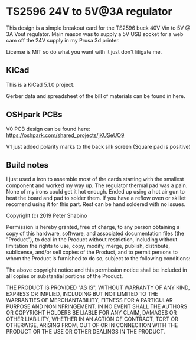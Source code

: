 # TS2596 24V to 5V@3A regulator
This design is a simple breakout card for the TS2596 buck 40V Vin to 5V @ 3A Vout regulator. 
Main reason was to supply a 5V USB socket for a web cam off the 24V supply in my Prusa 3d printer. 

License is MIT so do what you want with it just don't litigate me. 

## KiCad
This is a KiCad 5.1.0 project. 

Gerber data and spreadsheet of the bill of materials can be found in here. 


## OSHpark PCBs
V0 PCB design can be found here:
https://oshpark.com/shared_projects/jKUSeUO9

V1 just added polarity marks to the back silk screen (Square pad is positive) 


## Build notes
I just used a iron to assemble most of the cards starting with the smallest component and worked my way up. 
The regulator thermal pad was a pain. None of my irons could get it hot enough. Ended up using a hot air gun to heat the board and pad to solder them. 
If you have a reflow oven or skillet recomend using it for this part. Rest can be hand soldered with no issues. 


Copyright (c) 2019 Peter Shabino

Permission is hereby granted, free of charge, to any person obtaining a copy of this hardware, software, and associated documentation files 
(the "Product"), to deal in the Product without restriction, including without limitation the rights to use, copy, modify, merge, publish, 
distribute, sublicense, and/or sell copies of the Product, and to permit persons to whom the Product is furnished to do so, subject to the 
following conditions:

The above copyright notice and this permission notice shall be included in all copies or substantial portions of the Product.

THE PRODUCT IS PROVIDED "AS IS", WITHOUT WARRANTY OF ANY KIND, EXPRESS OR IMPLIED, INCLUDING BUT NOT LIMITED TO THE WARRANTIES OF 
MERCHANTABILITY, FITNESS FOR A PARTICULAR PURPOSE AND NONINFRINGEMENT. IN NO EVENT SHALL THE AUTHORS OR COPYRIGHT HOLDERS BE LIABLE 
FOR ANY CLAIM, DAMAGES OR OTHER LIABILITY, WHETHER IN AN ACTION OF CONTRACT, TORT OR OTHERWISE, ARISING FROM, OUT OF OR IN CONNECTION 
WITH THE PRODUCT OR THE USE OR OTHER DEALINGS IN THE PRODUCT.
